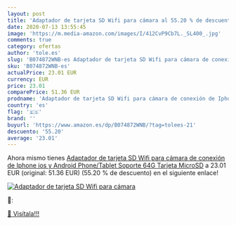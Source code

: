 ```yaml
---
layout: post
title: 'Adaptador de tarjeta SD Wifi para cámara al 55.20 % de descuento'
date: 2020-07-13 13:55:45
image: 'https://m.media-amazon.com/images/I/412CvP9Cb7L._SL400_.jpg'
comments: true
category: ofertas
author: 'tole.es'
slug: 'B074872WNB-es Adaptador de tarjeta SD Wifi para cámara de conexión de...'
sku: 'B074872WNB-es'
actualPrice: 23.01 EUR
currency: EUR
price: 23.01
comparePrice: 51.36 EUR
prodname: 'Adaptador de tarjeta SD Wifi para cámara de conexión de Iphone ios  y Android Phone/Tablet Soporte 64G Tarjeta MicroSD'
country: 'es'
flag: '🇪🇸'
brand: ''
buyurl: 'https://www.amazon.es/dp/B074872WNB/?tag=tolees-21'
descuento: '55.20'
average: '23.01'
---
```


Ahora mismo tienes [Adaptador de tarjeta SD Wifi para cámara de conexión de Iphone ios  y Android Phone/Tablet Soporte 64G Tarjeta MicroSD](https://www.amazon.es/dp/B074872WNB/?tag=tolees-21) a 23.01 EUR (original: 51.36 EUR) (55.20 %  de descuento) en el siguiente enlace!

[![Adaptador de tarjeta SD Wifi para cámara](https://m.media-amazon.com/images/I/412CvP9Cb7L._SL400_.jpg)](https://www.amazon.es/dp/B074872WNB/?tag=tolees-21)

🔎:


[🛒 Visítala!!!](https://www.amazon.es/dp/B074872WNB/?tag=tolees-21)
